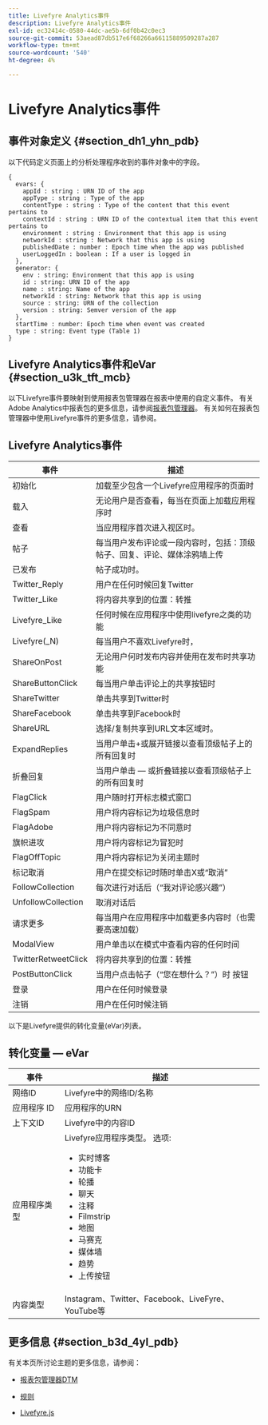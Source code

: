 ```yaml
---
title: Livefyre Analytics事件
description: Livefyre Analytics事件
exl-id: ec32414c-0580-44dc-ae5b-6df0b42c0ec3
source-git-commit: 53aead87db517e6f68266a66115889509287a287
workflow-type: tm+mt
source-wordcount: '540'
ht-degree: 4%

---
```


# Livefyre Analytics事件

## 事件对象定义 {#section_dh1_yhn_pdb}

以下代码定义页面上的分析处理程序收到的事件对象中的字段。

```
{
  evars: {
    appId : string : URN ID of the app
    appType : string : Type of the app
    contentType : string : Type of the content that this event pertains to
    contextId : string : URN ID of the contextual item that this event pertains to
    environment : string : Environment that this app is using
    networkId : string : Network that this app is using
    publishedDate : number : Epoch time when the app was published
    userLoggedIn : boolean : If a user is logged in
  },
  generator: {
    env : string: Environment that this app is using
    id : string: URN ID of the app
    name : string: Name of the app
    networkId : string: Network that this app is using
    source : string: URN of the collection
    version : string: Semver version of the app
  },
  startTime : number: Epoch time when event was created
  type : string: Event type (Table 1)
}
```

## Livefyre Analytics事件和eVar {#section_u3k_tft_mcb}

以下Livefyre事件要映射到使用报表包管理器在报表中使用的自定义事件。 有关Adobe Analytics中报表包的更多信息，请参阅[报表包管理器](https://experienceleague.adobe.com/docs/analytics/admin/manage-report-suites/report-suites-admin.html?lang=en)。 有关如何在报表包管理器中使用Livefyre事件的更多信息，请参阅[](../livefyre-analytics/c-use-livefyre-with-adobe-analytics.md#section_iks_kgd_4cb)。

## Livefyre Analytics事件

| 事件 | 描述 |
|---|---|
| 初始化 | 加载至少包含一个Livefyre应用程序的页面时 |
| 载入 | 无论用户是否查看，每当在页面上加载应用程序时 |
| 查看 | 当应用程序首次进入视区时。 |
| 帖子 | 每当用户发布评论或一段内容时，包括：顶级帖子、回复、评论、媒体涂鸦墙上传 |
| 已发布 | 帖子成功时。 |
| Twitter_Reply | 用户在任何时候回复Twitter |
| Twitter_Like | 将内容共享到的位置：转推 |
| Livefyre_Like | 任何时候在应用程序中使用livefyre之类的功能 |
| Livefyre(_N) | 每当用户不喜欢Livefyre时， |
| ShareOnPost | 无论用户何时发布内容并使用在发布时共享功能 |
| ShareButtonClick | 每当用户单击评论上的共享按钮时 |
| ShareTwitter | 单击共享到Twitter时 |
| ShareFacebook | 单击共享到Facebook时 |
| ShareURL | 选择/复制共享到URL文本区域时。 |
| ExpandReplies | 当用户单击+或展开链接以查看顶级帖子上的所有回复时 |
| 折叠回复 | 当用户单击 — 或折叠链接以查看顶级帖子上的所有回复时 |
| FlagClick | 用户随时打开标志模式窗口 |
| FlagSpam | 用户将内容标记为垃圾信息时 |
| FlagAdobe | 用户将内容标记为不同意时 |
| 旗帜进攻 | 用户将内容标记为冒犯时 |
| FlagOffTopic | 用户将内容标记为关闭主题时 |
| 标记取消 | 用户在提交标记时随时单击X或“取消” |
| FollowCollection | 每次进行对话后（“我对评论感兴趣”） |
| UnfollowCollection | 取消对话后 |
| 请求更多 | 每当用户在应用程序中加载更多内容时（也需要高速加载） |
| ModalView | 用户单击以在模式中查看内容的任何时间 |
| TwitterRetweetClick | 将内容共享到的位置：转推 |
| PostButtonClick | 当用户点击帖子（“您在想什么？”）时 按钮 |
| 登录 | 用户在任何时候登录 |
| 注销 | 用户在任何时候注销 |

以下是Livefyre提供的转化变量(eVar)列表。

## 转化变量 — eVar

| 事件 | 描述 |
|--- |--- |
| 网络ID | Livefyre中的网络ID/名称 |
| 应用程序 ID | 应用程序的URN |
| 上下文ID | Livefyre中的内容ID |
| 应用程序类型 | Livefyre应用程序类型。 选项: <br><ul><li>实时博客  </li><li> 功能卡</li><li>轮播</li><li>聊天 </li><li>注释</li><li>Filmstrip</li><li>地图</li><li>马赛克</li><li>媒体墙</li><li>趋势</li><li>上传按钮</li></ul> |
| 内容类型 | Instagram、Twitter、Facebook、LiveFyre、YouTube等 |

## 更多信息 {#section_b3d_4yl_pdb}

有关本页所讨论主题的更多信息，请参阅：

* [报表包管](https://experienceleague.adobe.com/docs/analytics/admin/manage-report-suites/report-suites-admin.html?lang=en)[理器DTM](https://experienceleague.adobe.com/docs/livefyre/using/apps/filmstrip/c-filmstrip-app.html?lang=en)

* [规则](https://experienceleague.adobe.com/docs/dtm/using/resources/rules/create-rules.html?lang=en)
* [Livefyre.js](/help/implementation/c-livefyre.js.md)

